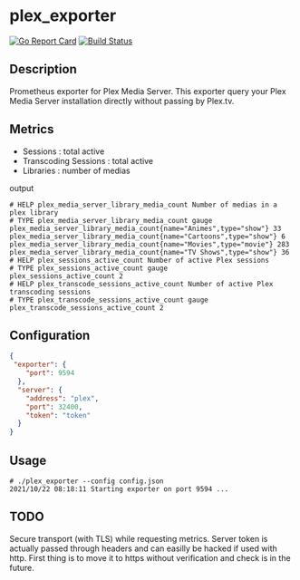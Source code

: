 # plex_exporter

[![Go Report Card](https://goreportcard.com/badge/github.com/othalla/plex_exporter)](https://goreportcard.com/report/github.com/othalla/plex_exporter)
[![Build Status](https://travis-ci.org/othalla/plex_exporter.svg?branch=master)](https://travis-ci.org/othalla/plex_exporter)

## Description

Prometheus exporter for Plex Media Server.
This exporter query your Plex Media Server installation directly without passing by Plex.tv.

## Metrics

- Sessions : total active
- Transcoding Sessions : total active
- Libraries : number of medias

output

```
# HELP plex_media_server_library_media_count Number of medias in a plex library
# TYPE plex_media_server_library_media_count gauge
plex_media_server_library_media_count{name="Animes",type="show"} 33
plex_media_server_library_media_count{name="Cartoons",type="show"} 6
plex_media_server_library_media_count{name="Movies",type="movie"} 283
plex_media_server_library_media_count{name="TV Shows",type="show"} 36
# HELP plex_sessions_active_count Number of active Plex sessions
# TYPE plex_sessions_active_count gauge
plex_sessions_active_count 2
# HELP plex_transcode_sessions_active_count Number of active Plex transcoding sessions
# TYPE plex_transcode_sessions_active_count gauge
plex_transcode_sessions_active_count 2
```

## Configuration

```json
{
 "exporter": {
    "port": 9594
  },
  "server": {
    "address": "plex",
    "port": 32400,
    "token": "token"
  }
}
```

## Usage

```console
# ./plex_exporter --config config.json
2021/10/22 08:18:11 Starting exporter on port 9594 ...
```

## TODO

Secure transport (with TLS) while requesting metrics. Server token is actually passed through
headers and can easilly be hacked if used with http.
First thing is to move it to https without verification and check is in the future.
